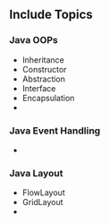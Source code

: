 ## Include Topics
### Java OOPs
- Inheritance
- Constructor
- Abstraction
- Interface
- Encapsulation
- 
### Java Event Handling
-

### Java Layout
- FlowLayout
- GridLayout
- 
